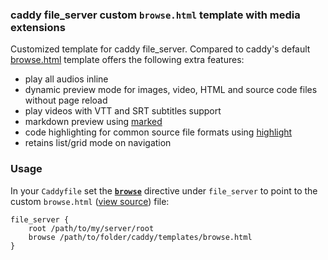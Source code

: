 ### caddy file_server custom `browse.html` template with media extensions

Customized template for caddy file_server. Compared to caddy's default [browse.html](https://github.com/caddyserver/caddy/blob/master/modules/caddyhttp/fileserver/browse.html) template offers the following extra features:

- play all audios inline
- dynamic preview mode for images, video, HTML and source code files without page reload
- play videos with VTT and SRT subtitles support
- markdown preview using [marked](https://github.com/markedjs/marked)
- code highlighting for common source file formats using [highlight](https://github.com/highlightjs/highlight.js)
- retains list/grid mode on navigation

### Usage

In your `Caddyfile` set the [**`browse`**](https://caddyserver.com/docs/caddyfile/directives/file_server#syntax) directive under `file_server` to point to the custom `browse.html` ([view source](https://github.com/glowinthedark/caddy-file-server-browse-extension/blob/master/browse.html)) file:

```Caddyfile
file_server {
    root /path/to/my/server/root
    browse /path/to/folder/caddy/templates/browse.html
}
```
